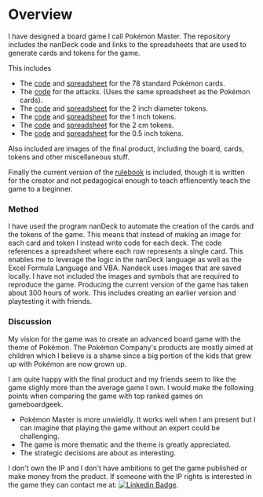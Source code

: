 # Overview
I have designed a board game I call Pokémon Master.
The repository includes the nanDeck code and links to the spreadsheets that are used to generate cards and tokens for the game.

This includes 
- The [code](https://github.com/PotentialKillScreen/PokemonMaster/blob/main/Poke%CC%81mon_cards.txt) and [spreadsheet](https://docs.google.com/spreadsheets/d/1JPzayRnjuT_c4CYZc-YV7DQSxzZjHgZv37PYPLxd5l4/edit?usp=sharing) for the 78 standard Pokémon cards.
- The [code](https://github.com/PotentialKillScreen/PokemonMaster/blob/main/attacks.txt) for the attacks. (Uses the same spreadsheet as the Pokémon cards).
- The [code](https://github.com/PotentialKillScreen/PokemonMaster/blob/main/big_tokens.txt) and [spreadsheet](https://docs.google.com/spreadsheets/d/1p3MUjCsOj9vzwaKHsAiS8_Nvf1794kAyfSJ_X1AKvF0/edit?usp=sharing) for the 2 inch diameter tokens.
- The [code](https://github.com/PotentialKillScreen/PokemonMaster/blob/main/Med_tokens.txt) and [spreadsheet](https://docs.google.com/spreadsheets/d/1xYQsYaBUIJ-i0YxczkGu4YMINQ1VmG1u3ZD3Jd7khNo/edit?usp=sharing) for the 1 inch tokens.
- The [code](https://github.com/PotentialKillScreen/PokemonMaster/blob/main/Small_tokens.txt) and [spreadsheet](https://docs.google.com/spreadsheets/d/1JbcWSflya8vkWgqC4gYqzpG1nDcXbm768UHIVdckHOg/edit?usp=sharing) for the 2 cm tokens.
- The [code](https://github.com/PotentialKillScreen/PokemonMaster/blob/main/tiny_tokens.txt) and [spreadsheet](https://docs.google.com/spreadsheets/d/1g6g_QOdnGkjSQK-6V_sZqOfjRwdSS3VUILW1QCmygGg/edit?usp=sharing) for the 0.5 inch tokens.


Also included are images of the final product, including the board, cards, tokens and other miscellaneous stuff.

Finally the current version of the [rulebook](https://github.com/PotentialKillScreen/PokemonMaster/blob/main/Rules.pdf) is included, though it is written for the creator and not pedagogical enough to teach effiencently teach the game to a beginner.

### Method
I have used the program nanDeck to automate the creation of the cards and the tokens of the game. This means that instead of making an image for each card and token I instead write code
for each deck. The code references a spreadsheet where each row represents a single card. This enables me to leverage the logic in the nanDeck language as well as the Excel Formula Language and VBA.
Nandeck uses images that are saved locally. I have not included the images and symbols that are required to reproduce the game. Producing the current version of the game has taken about 300 hours of work.
This includes creating an earlier version and playtesting it with friends.

### Discussion
My vision for the game was to create an advanced board game with the theme of Pokémon.
The Pokémon Company's products are mostly aimed at children which I believe is a shame since a big portion of the kids that grew up with Pokémon are now grown up.

I am quite happy with the final product and my friends seem to like the game slighly more than the average game I own. I would make the following points when comparing the game with top ranked games on gameboardgeek.
- Pokémon Master is more unwieldly. It works well when I am present but I can imagine that playing the game without an expert could be challenging.
- The game is more thematic and the theme is greatly appreciated.
- The strategic decisions are about as interesting.

I don't own the IP and I don't have ambitions to get the game published or make money from the product.
If someone with the IP rights is interested in the game they can contact me at: [![Linkedin Badge](https://img.shields.io/badge/-Axel-blue?style=flat&logo=Linkedin&logoColor=white)](https://www.linkedin.com/in/axel-ahlqvist-b16596101).



